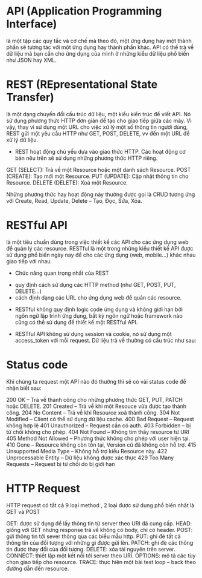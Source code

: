 # API (Application Programming Interface) 
là một tập các quy tắc và cơ chế mà theo đó, 
một ứng dụng hay một thành phần sẽ tương tác với một ứng dụng 
hay thành phần khác. 
API có thể trả về dữ liệu mà bạn cần cho ứng dụng của mình 
ở những kiểu dữ liệu phổ biến như JSON hay XML.

# REST (REpresentational State Transfer) 
là một dạng chuyển đổi cấu trúc dữ liệu, 
một kiểu kiến trúc để viết API. 
Nó sử dụng phương thức HTTP đơn giản để tạo cho giao tiếp giữa các máy. 
Vì vậy, thay vì sử dụng một URL cho việc xử lý một số thông tin người dùng, 
REST gửi một yêu cầu HTTP như GET, POST, DELETE, vv đến một URL để xử lý dữ liệu.

- REST hoạt động chủ yếu dựa vào giao thức HTTP. 
Các hoạt động cơ bản nêu trên sẽ sử dụng những phương thức HTTP riêng.

GET (SELECT): Trả về một Resource hoặc một danh sách Resource.
POST (CREATE): Tạo mới một Resource.
PUT (UPDATE): Cập nhật thông tin cho Resource.
DELETE (DELETE): Xoá một Resource.

Những phương thức hay hoạt động này thường được gọi là CRUD 
tương ứng với Create, Read, Update, Delete – Tạo, Đọc, Sửa, Xóa.

# RESTful API 
là một tiêu chuẩn dùng trong việc thiết kế các API cho các ứng dụng web 
để quản lý các resource. 
RESTful là một trong những kiểu thiết kế API được sử dụng phổ biến 
ngày nay để cho các ứng dụng (web, mobile…) khác nhau giao tiếp với nhau.
- Chức năng quan trọng nhất của REST 
+ quy định cách sử dụng các HTTP method (như GET, POST, PUT, DELETE…) 
+ cách định dạng các URL cho ứng dụng web để quản các resource. 
- RESTful không quy định logic code ứng dụng 
và không giới hạn bởi ngôn ngữ lập trình ứng dụng, 
bất kỳ ngôn ngữ hoặc framework nào cũng có thể sử dụng 
để thiết kế một RESTful API.

- RESTful API không sử dụng session và cookie, 
nó sử dụng một access_token với mỗi request. 
Dữ liệu trả về thường có cấu trúc như sau:

# Status code
Khi chúng ta request một API nào đó thường thì sẽ có vài status code để nhận biết sau:

200 OK – Trả về thành công cho những phương thức GET, PUT, PATCH hoặc DELETE.
201 Created – Trả về khi một Resouce vừa được tạo thành công.
204 No Content – Trả về khi Resource xoá thành công.
304 Not Modified – Client có thể sử dụng dữ liệu cache.
400 Bad Request – Request không hợp lệ
401 Unauthorized – Request cần có auth.
403 Forbidden – bị từ chối không cho phép.
404 Not Found – Không tìm thấy resource từ URI
405 Method Not Allowed – Phương thức không cho phép với user hiện tại.
410 Gone – Resource không còn tồn tại, Version cũ đã không còn hỗ trợ.
415 Unsupported Media Type – Không hỗ trợ kiểu Resource này.
422 Unprocessable Entity – Dữ liệu không được xác thực
429 Too Many Requests – Request bị từ chối do bị giới hạn

# HTTP Request
HTTP request có tất cả 9 loại method , 2 loại được sử dụng phổ biến nhất là GET và POST

GET: được sử dụng để lấy thông tin từ server theo URI đã cung cấp.
HEAD: giống với GET nhưng response trả về không có body, chỉ có header.
POST: gửi thông tin tới sever thông qua các biểu mẫu http.
PUT: ghi đè tất cả thông tin của đối tượng với những gì được gửi lên.
PATCH: ghi đè các thông tin được thay đổi của đối tượng.
DELETE: xóa tài nguyên trên server.
CONNECT: thiết lập một kết nối tới server theo URI.
OPTIONS: mô tả các tùy chọn giao tiếp cho resource.
TRACE: thực hiện một bài test loop – back theo đường dẫn đến resource.